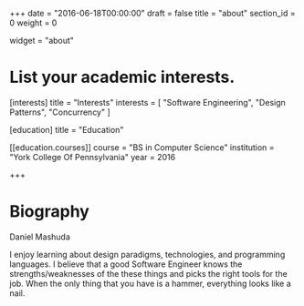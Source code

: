 +++
date = "2016-06-18T00:00:00"
draft = false
title = "about"
section_id = 0
weight = 0

widget = "about"


# List your academic interests.
[interests]
  title = "Interests"
  interests = [
    "Software Engineering",
    "Design Patterns",
    "Concurrency"
  ]

[education]
  title = "Education"

[[education.courses]]
  course = "BS in Computer Science"
  institution = "York College Of Pennsylvania"
  year = 2016

+++

# Biography

Daniel Mashuda

I enjoy learning about design paradigms, technologies, and programming languages. I believe that a good Software Engineer knows the strengths/weaknesses of the these things and picks the right tools for the job. When the only thing that you have is a hammer, everything looks like a nail.
